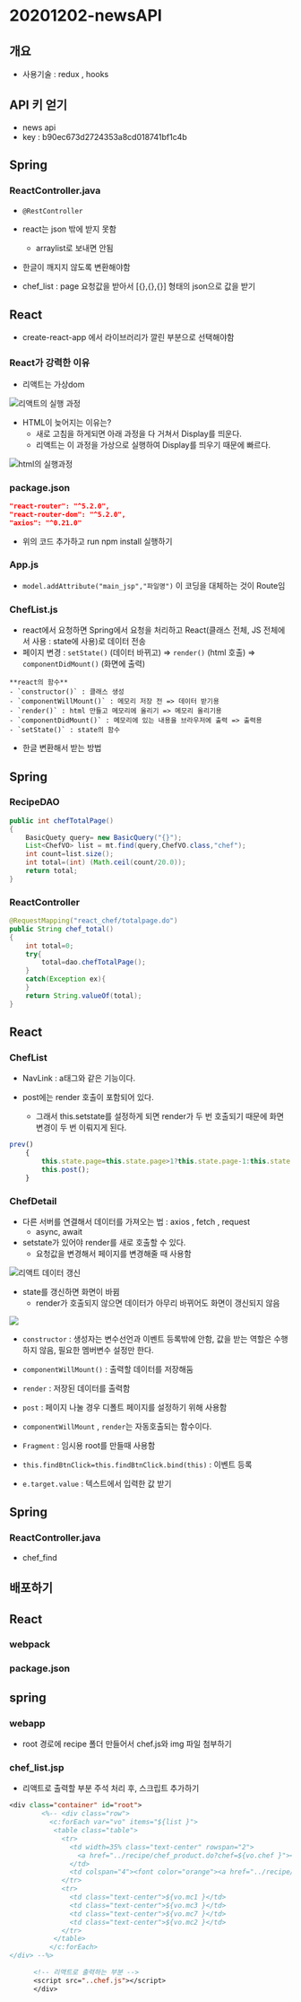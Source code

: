 # 20201202-newsAPI

## 개요
- 사용기술 : redux , hooks

## API 키 얻기
- news api
- key : b90ec673d2724353a8cd018741bf1c4b

## Spring

### ReactController.java
- `@RestController`
- react는 json 밖에 받지 못함
  - arraylist로 보내면 안됨
  
- 한글이 깨지지 않도록 변환해야함

- chef_list : page 요청값을 받아서 [{},{},{}] 형태의 json으로 값을 받기

## React

- create-react-app 에서 라이브러리가 깔린 부분으로 선택해야함


### React가 강력한 이유
- 리액트는 가상dom

![리액트의 실행 과정](https://cdn-images-1.medium.com/max/1600/1*48mwTh2nPA-_owlgwFK6Ew.png)

- HTML이 늦어지는 이유는?
  - 새로 고침을 하게되면 아래 과정을 다 거쳐서 Display를 띄운다.
  - 리액트는 이 과정을 가상으로 실행하여 Display를 띄우기 때문에 빠르다.
  
![html의 실행과정](https://www.hanumoka.net/images/20180815-web-virtual-dom_1.png)  
  

### package.json

```json
"react-router": "^5.2.0",
"react-router-dom": "^5.2.0",
"axios": "^0.21.0"
```

- 위의 코드 추가하고 run npm install 실행하기

### App.js
- `model.addAttribute("main_jsp","파일명")` 이 코딩을 대체하는 것이 Route임

### ChefList.js
- react에서 요청하면 Spring에서 요청을 처리하고 React(클래스 전체, JS 전체에서 사용 : state에 사용)로 데이터 전송
- 페이지 변경  : `setState()` (데이터 바뀌고)  => `render()` (html 호출) => `componentDidMount()` (화면에 출력)

```NOTE
**react의 함수**
- `constructor()` : 클래스 생성 
- `componentWillMount()` : 메모리 저장 전 => 데이터 받기용
- `render()` : html 만들고 메모리에 올리기 => 메모리 올리기용
- `componentDidMount()` : 메모리에 있는 내용을 브라우저에 출력 => 출력용 
- `setState()` : state의 함수
```

- 한글 변환해서 받는 방법


## Spring

### RecipeDAO

```java
public int chefTotalPage()
{
	BasicQuety query= new BasicQuery("{}");
	List<ChefVO> list = mt.find(query,ChefVO.class,"chef");
	int count=list.size();
	int total=(int) (Math.ceil(count/20.0));
	return total;
}
```

### ReactController

```java
@RequestMapping("react_chef/totalpage.do")
public String chef_total()
{
	int total=0;
	try{
		total=dao.chefTotalPage();
	}
	catch(Exception ex){
	}
	return String.valueOf(total);
}
```

## React

### ChefList
- NavLink : a태그와 같은 기능이다.

- post에는 render 호출이 포함되어 있다. 
  - 그래서 this.setstate를 설정하게 되면 render가 두 번 호출되기 때문에 화면 변경이 두 번 이뤄지게 된다.

```js
prev()
    {
        this.state.page=this.state.page>1?this.state.page-1:this.state.page;
        this.post();
    }
```

### ChefDetail
- 다른 서버를 연결해서 데이터를 가져오는 법 : axios , fetch , request 
  - async, await
- setstate가 있어야 render를 새로 호출할 수 있다.
  - 요청값을 변경해서 페이지를 변경해줄 때 사용함
  
![리액트 데이터 갱신](https://img1.daumcdn.net/thumb/R800x0/?scode=mtistory2&fname=https%3A%2F%2Fblog.kakaocdn.net%2Fdn%2FAKb5w%2FbtqCUcQ5U36%2FZgc2EzbPHuZ8en320sPMF1%2Fimg.jpg)

- state를 갱신하면 화면이 바뀜
  - render가 호출되지 않으면 데이터가 아무리 바뀌어도 화면이 갱신되지 않음
 
![](https://user-images.githubusercontent.com/6733004/45586846-2a131180-b938-11e8-9655-c9dd20f74ef5.png)

- `constructor` : 생성자는 변수선언과 이벤트 등록밖에 안함, 값을 받는 역할은 수행하지 않음, 필요한 멤버변수 설정만 한다.

- `componentWillMount()` : 출력할 데이터를 저장해둠

- `render` : 저장된 데이터를 출력함

- `post` : 페이지 나눌 경우 디폴트 페이지를 설정하기 위해 사용함

- `componentWillMount` , `render`는 자동호출되는 함수이다.

- `Fragment` : 임시용 root를 만들때 사용함

- `this.findBtnClick=this.findBtnClick.bind(this)` : 이벤트 등록
- `e.target.value` : 텍스트에서 입력한 값 받기


## Spring

### ReactController.java
- chef_find

## 배포하기

## React

### webpack

### package.json


## spring

### webapp
- root 경로에 recipe 폴더 만들어서 chef.js와 img 파일 첨부하기

### chef_list.jsp
- 리액트로 출력할 부분 주석 처리 후, 스크립트 추가하기

```jsp
<div class="container" id="root">
        <%-- <div class="row">
          <c:forEach var="vo" items="${list }">
           <table class="table">
             <tr>
               <td width=35% class="text-center" rowspan="2">
                 <a href="../recipe/chef_product.do?chef=${vo.chef }"><img src="${vo.poster }" width=180 height=80></a>
               </td>
               <td colspan="4"><font color="orange"><a href="../recipe/chef_product.do?chef=${vo.chef }">${vo.chef }</a></font></td>
             </tr>
             <tr>
               <td class="text-center">${vo.mc1 }</td>
               <td class="text-center">${vo.mc3 }</td>
               <td class="text-center">${vo.mc7 }</td>
               <td class="text-center">${vo.mc2 }</td>
             </tr>
           </table>
          </c:forEach>
</div> --%>
        
      <!-- 리액트로 출력하는 부분 -->
      <script src="..chef.js"></script>
      </div>
```
